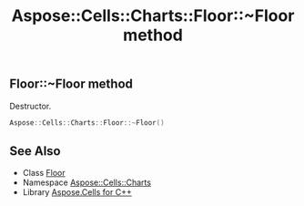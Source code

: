 ﻿---
title: Aspose::Cells::Charts::Floor::~Floor method
linktitle: ~Floor
second_title: Aspose.Cells for C++ API Reference
description: 'Aspose::Cells::Charts::Floor::~Floor method. Destructor in C++.'
type: docs
weight: 200
url: /cpp/aspose.cells.charts/floor/~floor/
---
## Floor::~Floor method


Destructor.

```cpp
Aspose::Cells::Charts::Floor::~Floor()
```

## See Also

* Class [Floor](../)
* Namespace [Aspose::Cells::Charts](../../)
* Library [Aspose.Cells for C++](../../../)
